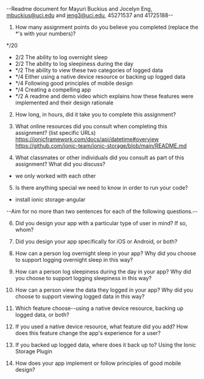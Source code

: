 --Readme document for Mayuri Buckius and Jocelyn Eng, mbuckius@uci.edu and jeng3@uci.edu, 45271537 and 41725188--

1. How many assignment points do you believe you completed (replace the *'s with your numbers)?

*/20
- 2/2 The ability to log overnight sleep
- 2/2 The ability to log sleepiness during the day
- */2 The ability to view these two categories of logged data
- */4 Either using a native device resource or backing up logged data
- */4 Following good principles of mobile design
- */4 Creating a compelling app
- */2 A readme and demo video which explains how these features were implemented and their design rationale

2. How long, in hours, did it take you to complete this assignment?



3. What online resources did you consult when completing this assignment? (list specific URLs)
    https://ionicframework.com/docs/api/datetime#overview
    https://github.com/ionic-team/ionic-storage/blob/main/README.md


4. What classmates or other individuals did you consult as part of this assignment? What did you discuss?
- we only worked with each other

5. Is there anything special we need to know in order to run your code?
- install ionic storage-angular


--Aim for no more than two sentences for each of the following questions.--


6. Did you design your app with a particular type of user in mind? If so, whom?



7. Did you design your app specifically for iOS or Android, or both?



8. How can a person log overnight sleep in your app? Why did you choose to support logging overnight sleep in this way?



9. How can a person log sleepiness during the day in your app? Why did you choose to support logging sleepiness in this way?



10. How can a person view the data they logged in your app? Why did you choose to support viewing logged data in this way?



11. Which feature choose--using a native device resource, backing up logged data, or both?



12. If you used a native device resource, what feature did you add? How does this feature change the app's experience for a user?



13. If you backed up logged data, where does it back up to?
    Using the Ionic Storage Plugin

14. How does your app implement or follow principles of good mobile design?


